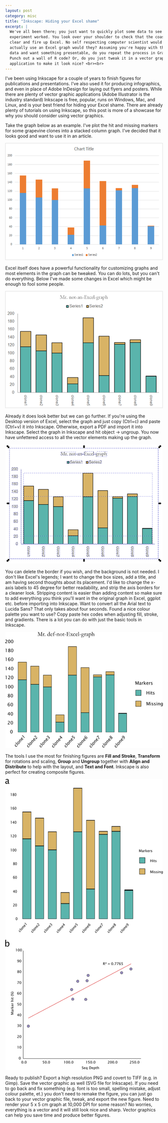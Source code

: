 ```yaml
---
layout: post
category: misc
title: "Inkscape: Hiding your Excel shame"
excerpt: |
  We've all been there; you just want to quickly plot some data to see if an
  experiment worked. You look over your shoulder to check that the coast is 
  clear and fire up Excel. No self respecting computer scientist would 
  actually use an Excel graph would they? Assuming you're happy with the 
  data and want something presentable, do you repeat the process in GraphPad?
  Punch out a wall of R code? Or, do you just tweak it in a vector graphic
  application to make it look nice? <br><br>
---
```


I've been using Inkscape for a couple of years to finish figures for 
publications and presentations. I've also used it for producing 
infographics, and even in place of Adobe InDesign for laying out flyers 
and posters. While there are plenty of vector graphic applications (Adobe 
Illustrator is the industry standard) Inkscape is free, popular, runs on 
Windows, Mac, and Linux, and is your best friend for hiding your Excel shame. 
There are already plenty of tutorials on using Inkscape, so this post is more
of a showcase for why you should consider using vector graphics.


Take the graph below as an example. I've plot the hit and missing markers
for some grapevine clones into a stacked column graph. I've decided that it
looks good and want to use it in an article.

![](/assets/images/inkscape/graph1.png)

Excel itself does have a powerful functionality for customizing graphs and 
most elements in the graph can be tweaked. You can do lots, but you can't
do everything. Below I've made some changes in Excel which might be enough
to fool some people.

![](/assets/images/inkscape/graph2.png)

Already it does look better but we can go further. If you're using the 
Desktop version of Excel, select the graph and just copy (Ctrl+c) and paste 
(Ctrl+v) it into Inkscape. Otherwise, export a PDF and import it into 
Inkscape. Select the graph in Inkscape and hit object -> ungroup. You now 
have unfettered access to all the vector elements making up the graph.

![](/assets/images/inkscape/graph3.png)

You can delete the border if you wish, and the background is not needed.
I don't like Excel's legends; I want to change the box sizes, add a title, 
and am having second thoughts about its placement. I'd like to change the 
x-axis labels to 45 degree for better readability, and strip the axis borders 
for a cleaner look. Stripping content is easier than adding content so make 
sure to add everything you think you'll want in the original graph in Excel, 
ggplot etc. before importing into Inkscape. Want to convert all the Arial 
text to Lucida Sans? That only takes about four seconds. Found a nice colour 
palette you want to use? Copy paste hex codes when adjusting fill, stroke, 
and gradients. There is a lot you can do with just the basic tools in Inkscape.

![](/assets/images/inkscape/graph4.png)

The tools I use the most for finishing figures are __Fill and Stroke__, 
__Transform__ for rotations and scaling, __Group__ and __Ungroup__ together
 with __Align and Distribute__ to help with the layout, and __Text and Font__. 
Inkscape is also perfect for creating composite figures. 

![](/assets/images/inkscape/graph5.png)

Ready to publish? Export a high resolution PNG and covert to TIFF (e.g. in Gimp).
Save the vector graphic as well (SVG file for Inkscape). If you need to go back
and fix something (e.g. font is too small, spelling mistake, adjust colour palette,
et.) you don't need to remake the figure, you can just go back to your vector 
graphic file, tweak, and export the new figure. Need to render your 5 x 5 cm graph 
at 10,000 DPI for some reason? No worries, everything is a vector and it will still 
look nice and sharp. Vector graphics can help you save time and produce better
figures.
